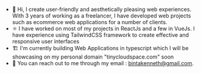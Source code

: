 - 👋 Hi, I create user-friendly and aesthetically pleasing web experiences. With 3 years of working as a freelancer, I have developed web projects such as ecommerce web applications for a number of clients.
- ⚛️ I have worked on most of my projects in ReactJs and a few in VueJs. I have experience using TailwindCSS framework to create effective and responsive user interfaces
- 🏗️ I'm currently building Web Applications in typescript which I will be showcasing on my personal domain "tinycloudspace.com" soon
- 📧 You can reach out to me through my email : bintakenneth@gmail.com.
